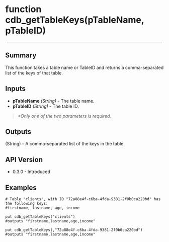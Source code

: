 # function cdb_getTableKeys(pTableName, pTableID)
---

## Summary
This function takes a table name or TableID and returns a comma-separated list of the keys of that table.

## Inputs
* **pTableName** *(String)* - The table name.
* **pTableID** *(String)* - The table ID.

> _*Only one of the two parameters is required._

## Outputs
(String) - A comma-separated list of the keys in the table.

## API Version
* 0.3.0 - Introduced

## Examples
```
# Table "clients", with ID "72a88e4f-c6ba-4fda-9381-2f0b0ca220bd" has the following keys:
#firstname, lastname, age, income
    
put cdb_getTableKeys("clients")
#outputs "firstname,lastname,age,income"

put cdb_getTableKeys(,"72a88e4f-c6ba-4fda-9381-2f0b0ca220bd")
#outputs "firstname,lastname,age,income"
```